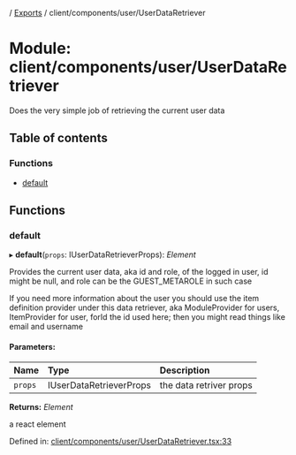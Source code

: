 [](../README.md) / [Exports](../modules.md) / client/components/user/UserDataRetriever

# Module: client/components/user/UserDataRetriever

Does the very simple job of retrieving the current user data

## Table of contents

### Functions

- [default](client_components_user_userdataretriever.md#default)

## Functions

### default

▸ **default**(`props`: IUserDataRetrieverProps): *Element*

Provides the current user data, aka id and role, of the logged in user,
id might be null, and role can be the GUEST_METAROLE in such case

If you need more information about the user you should use the item definition
provider under this data retriever, aka ModuleProvider for users, ItemProvider for
user, forId the id used here; then you might read things like email and username

#### Parameters:

Name | Type | Description |
:------ | :------ | :------ |
`props` | IUserDataRetrieverProps | the data retriver props   |

**Returns:** *Element*

a react element

Defined in: [client/components/user/UserDataRetriever.tsx:33](https://github.com/onzag/itemize/blob/28218320/client/components/user/UserDataRetriever.tsx#L33)
